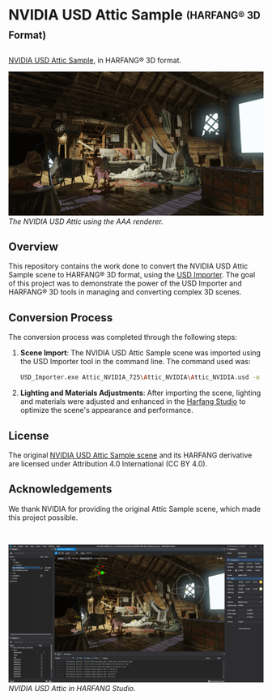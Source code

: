# NVIDIA USD Attic Sample <sub><sup>(HARFANG® 3D Format)</sup></sub>

 [NVIDIA USD Attic Sample](https://developer.nvidia.com/usd), in HARFANG® 3D format.

![NVIDIA USD Attic using the HARFANG AAA renderer](img/attic_harfang.png)
_The NVIDIA USD Attic using the AAA renderer._

## Overview

This repository contains the work done to convert the NVIDIA USD Attic Sample scene to HARFANG® 3D format, using the [USD Importer](https://github.com/harfang3d/usd-importer). The goal of this project was to demonstrate the power of the USD Importer and HARFANG® 3D tools in managing and converting complex 3D scenes.

## Conversion Process

The conversion process was completed through the following steps:

1. **Scene Import**: The NVIDIA USD Attic Sample scene was imported using the USD Importer tool in the command line. The command used was:
    ```bash
    USD_Importer.exe Attic_NVIDIA_725\Attic_NVIDIA\Attic_NVIDIA.usd -o resources\attic -base-resource-path resources
    ```
2. **Lighting and Materials Adjustments**: After importing the scene, lighting and materials were adjusted and enhanced in the [Harfang Studio](https://www.harfang3d.com/en_US/studio) to optimize the scene's appearance and performance.

## License

The original [NVIDIA USD Attic Sample scene](https://developer.nvidia.com/usd) and its HARFANG derivative are licensed under Attribution 4.0 International (CC BY 4.0).

## Acknowledgements

We thank NVIDIA for providing the original Attic Sample scene, which made this project possible.

<br>

![NVIDIA USD Attic in HARFANG Studio](img/attic_harfang-studio.png)
_NVIDIA USD Attic in HARFANG Studio._

